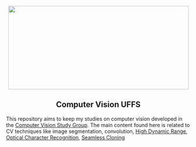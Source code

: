 <p align="center">
    <img src = "https://raw.githubusercontent.com/arufonsekun/event-manager-uffs/readme-improvements/public/img/logo_uffs.png" width="493" height="228" />
</p>

<h2 align="center"> Computer Vision UFFS</h2>

This repository aims to keep my studies on computer vision developed in the [Computer Vision Study Group](https://github.com/uffscv). The main content found here is related to CV techniques like image segmentation, convolution, [High Dynamic Range](https://pt.wikipedia.org/wiki/High_dynamic_range), [Optical Character Recognition](https://en.wikipedia.org/wiki/Optical_character_recognition), [Seamless Cloning](https://www.learnopencv.com/seamless-cloning-using-opencv-python-cpp/)
